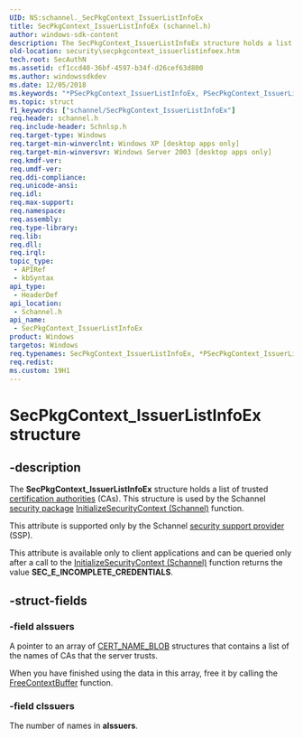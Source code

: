 ```yaml
---
UID: NS:schannel._SecPkgContext_IssuerListInfoEx
title: SecPkgContext_IssuerListInfoEx (schannel.h)
author: windows-sdk-content
description: The SecPkgContext_IssuerListInfoEx structure holds a list of trusted certification authorities (CAs).
old-location: security\secpkgcontext_issuerlistinfoex.htm
tech.root: SecAuthN
ms.assetid: cf1ccd40-36bf-4597-b34f-d26cef63d800
ms.author: windowssdkdev
ms.date: 12/05/2018
ms.keywords: "*PSecPkgContext_IssuerListInfoEx, PSecPkgContext_IssuerListInfoEx, PSecPkgContext_IssuerListInfoEx structure pointer [Security], SecPkgContext_IssuerListInfoEx, SecPkgContext_IssuerListInfoEx structure [Security], _ssp_secpkgcontext_issuerlistinfoex, schannel/PSecPkgContext_IssuerListInfoEx, schannel/SecPkgContext_IssuerListInfoEx, security.secpkgcontext_issuerlistinfoex"
ms.topic: struct
f1_keywords: ["schannel/SecPkgContext_IssuerListInfoEx"]
req.header: schannel.h
req.include-header: Schnlsp.h
req.target-type: Windows
req.target-min-winverclnt: Windows XP [desktop apps only]
req.target-min-winversvr: Windows Server 2003 [desktop apps only]
req.kmdf-ver: 
req.umdf-ver: 
req.ddi-compliance: 
req.unicode-ansi: 
req.idl: 
req.max-support: 
req.namespace: 
req.assembly: 
req.type-library: 
req.lib: 
req.dll: 
req.irql: 
topic_type:
 - APIRef
 - kbSyntax
api_type:
 - HeaderDef
api_location:
 - Schannel.h
api_name:
 - SecPkgContext_IssuerListInfoEx
product: Windows
targetos: Windows
req.typenames: SecPkgContext_IssuerListInfoEx, *PSecPkgContext_IssuerListInfoEx
req.redist: 
ms.custom: 19H1
---
```


# SecPkgContext_IssuerListInfoEx structure


## -description


The <b>SecPkgContext_IssuerListInfoEx</b> structure holds a list of trusted <a href="https://docs.microsoft.com/windows/desktop/SecGloss/c-gly">certification authorities</a> (CAs). This structure is used by the Schannel <a href="https://docs.microsoft.com/windows/desktop/SecGloss/s-gly">security package</a> <a href="https://docs.microsoft.com/windows/desktop/api//rrascfg/nn-rrascfg-ieapproviderconfig">InitializeSecurityContext (Schannel)</a> function.

This attribute is supported only by the Schannel <a href="https://docs.microsoft.com/windows/desktop/SecGloss/s-gly">security support provider</a> (SSP).

This attribute is available only to client applications and can be queried only after a call to the <a href="https://docs.microsoft.com/windows/desktop/api//rrascfg/nn-rrascfg-ieapproviderconfig">InitializeSecurityContext (Schannel)</a> function returns the value <b>SEC_E_INCOMPLETE_CREDENTIALS</b>.


## -struct-fields




### -field aIssuers

A pointer to 
an array of <a href="https://docs.microsoft.com/previous-versions/windows/desktop/legacy/aa381414(v=vs.85)">CERT_NAME_BLOB</a> structures that contains a list of the names of CAs that the server trusts.

When you have finished using the data in this array, free it by calling the <a href="https://docs.microsoft.com/windows/desktop/api/sspi/nf-sspi-freecontextbuffer">FreeContextBuffer</a> function.


### -field cIssuers

The number of names in <b>aIssuers</b>.

